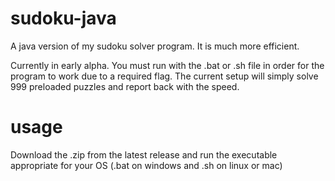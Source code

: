 # sudoku-java
A java version of my sudoku solver program. It is much more efficient.

Currently in early alpha. You must run with the .bat or .sh file in order for the program to work due to a required flag.
The current setup will simply solve 999 preloaded puzzles and report back with the speed.

# usage
Download the .zip from the latest release and run the executable appropriate for your OS (.bat on windows and .sh on linux or mac)
